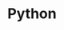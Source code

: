 ---
title: "Python"
layout: category
permalink: /categories/python/
author_profile: true
taxonomy: Python
sidebar:
  nav: "categories"
---